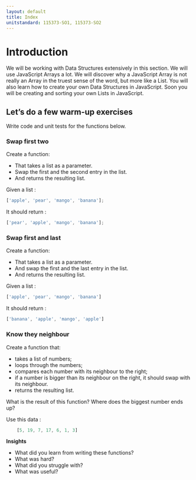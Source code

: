 ```yaml
---
layout: default
title: Index
unitstandard: 115373-SO1, 115373-SO2 
---
```


# Introduction

We will be working with Data Structures extensively in this section. We will use JavaScript Arrays a lot. We will discover why a JavaScript Array is not really an Array in the truest sense of the word, but more like a List. You will also learn how to create your own Data Structures in JavaScript. Soon you will be creating and sorting your own Lists in JavaScript.

## Let’s do a few warm-up exercises

Write code and unit tests for the functions below.

### Swap first two

Create a function:

  * That takes a list as a parameter.
  * Swap the first and the second entry in the list.
  * And returns the resulting list.

Given a list :

```javascript
['apple', 'pear', 'mango', 'banana'];
```

It should return :

```javascript
['pear', 'apple', 'mango', 'banana'];
```

### Swap first and last

Create a function:

  * That takes a list as a parameter.
  * And swap the first and the last entry in the list.
  * And returns the resulting list.

Given a list :

```javascript
['apple', 'pear', 'mango', 'banana']
```    

It should return :

```javascript
['banana', 'apple', 'mango', 'apple']
```    

### Know they neighbour

Create a function that:

  * takes a list of numbers;
  * loops through the numbers;
  * compares each number with its neighbour to the right;
  * if a number is bigger than its neighbour on the right, it should swap with its neighbour.
  * returns the resulting list.

What is the result of this function? Where does the biggest number ends up?

Use this data :

```javascript
    [5, 19, 7, 17, 6, 1, 3]
```

**Insights**

* What did you learn from writing these functions?
* What was hard?
* What did you struggle with?
* What was useful?
